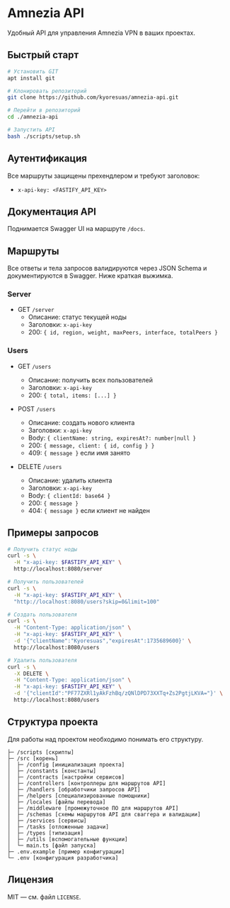 # Amnezia API

Удобный API для управления Amnezia VPN в ваших проектах.

## Быстрый старт

```bash
# Установить GIT
apt install git

# Клонировать репозиторий
git clone https://github.com/kyoresuas/amnezia-api.git

# Перейти в репозиторий 
cd ./amnezia-api

# Запустить API
bash ./scripts/setup.sh
```

## Аутентификация

Все маршруты защищены прехендлером и требуют заголовок:

- `x-api-key: <FASTIFY_API_KEY>`

## Документация API

Поднимается Swagger UI на маршруте `/docs`.

## Маршруты

Все ответы и тела запросов валидируются через JSON Schema и документируются в Swagger. Ниже краткая выжимка.

### Server

- GET `/server`
  - Описание: статус текущей ноды
  - Заголовки: `x-api-key`
  - 200: `{ id, region, weight, maxPeers, interface, totalPeers }`

### Users

- GET `/users`

  - Описание: получить всех пользователей
  - Заголовки: `x-api-key`
  - 200: `{ total, items: [...] }`

- POST `/users`

  - Описание: создать нового клиента
  - Заголовки: `x-api-key`
  - Body: `{ clientName: string, expiresAt?: number|null }`
  - 200: `{ message, client: { id, config } }`
  - 409: `{ message }` если имя занято

- DELETE `/users`
  - Описание: удалить клиента
  - Заголовки: `x-api-key`
  - Body: `{ clientId: base64 }`
  - 200: `{ message }`
  - 404: `{ message }` если клиент не найден

## Примеры запросов

```bash
# Получить статус ноды
curl -s \
  -H "x-api-key: $FASTIFY_API_KEY" \
  http://localhost:8080/server

# Получить пользователей
curl -s \
  -H "x-api-key: $FASTIFY_API_KEY" \
  "http://localhost:8080/users?skip=0&limit=100"

# Создать пользователя
curl -s \
  -H "Content-Type: application/json" \
  -H "x-api-key: $FASTIFY_API_KEY" \
  -d '{"clientName":"Kyoresuas","expiresAt":1735689600}' \
  http://localhost:8080/users

# Удалить пользователя
curl -s \
  -X DELETE \
  -H "Content-Type: application/json" \
  -H "x-api-key: $FASTIFY_API_KEY" \
  -d '{"clientId":"PF77ZXRl1yAkFzhBq/zQNlDPD73XXTq+Zs2PgtjLKVA="}' \
  http://localhost:8080/users
```

## Структура проекта

Для работы над проектом необходимо понимать его структуру.

```
├─ /scripts [скрипты]
├─ /src [корень]
│  ├─ /config [инициализация проекта]
│  ├─ /constants [константы]
│  ├─ /contracts [настройки сервисов]
│  ├─ /controllers [контроллеры для маршрутов API]
│  ├─ /handlers [обработчики запросов API]
│  ├─ /helpers [специализированные помощники]
│  ├─ /locales [файлы перевода]
│  ├─ /middleware [промежуточное ПО для маршрутов API]
│  ├─ /schemas [схемы маршрутов API для сваггера и валидации]
│  ├─ /services [сервисы]
│  ├─ /tasks [отложенные задачи]
│  ├─ /types [типизация]
│  ├─ /utils [вспомогательные функции]
│  └─ main.ts [файл запуска]
├─ .env.example [пример конфигурации]
└─ .env [конфигурация разработчика]
```

## Лицензия

MIT — см. файл `LICENSE`.
